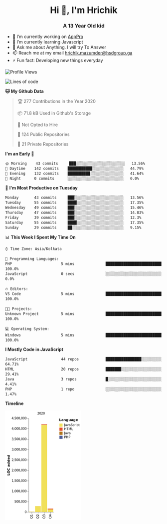 <h1 align="center">Hi 👋, I'm Hrichik</h1>
<h3 align="center">A 13 Year Old kid</h3>


- 🔭 I’m currently working on [AppPro](https://apppro.in)
- 🌱 I’m currently learning Javascript
- 💬 Ask me about Anything. I will try To Answer
- 📫 Reach me at my email hrichik.mazumder@hsdgroup.ga
- ⚡ Fun fact: Developing new things everyday

<!--START_SECTION:waka-->
![Profile Views](http://img.shields.io/badge/Profile%20Views-14-blue)

![Lines of code](https://img.shields.io/badge/From%20Hello%20World%20I%27ve%20Written-4.0%20million%20lines%20of%20code-blue)

**🐱 My Github Data** 

> 🏆 277 Contributions in the Year 2020
 > 
> 📦 71.8 kB Used in Github's Storage 
 > 
> 🚫 Not Opted to Hire
 > 
> 📜 124 Public Repositories
 > 
> 🔑 21 Private Repositories 

**I'm an Early 🐤** 

```text
🌞 Morning    43 commits     ███░░░░░░░░░░░░░░░░░░░░░░   13.56% 
🌆 Daytime    142 commits    ███████████░░░░░░░░░░░░░░   44.79% 
🌃 Evening    132 commits    ██████████░░░░░░░░░░░░░░░   41.64% 
🌙 Night      0 commits      ░░░░░░░░░░░░░░░░░░░░░░░░░   0.0%

```
📅 **I'm Most Productive on Tuesday** 

```text
Monday       43 commits     ███░░░░░░░░░░░░░░░░░░░░░░   13.56% 
Tuesday      55 commits     ████░░░░░░░░░░░░░░░░░░░░░   17.35% 
Wednesday    49 commits     ███░░░░░░░░░░░░░░░░░░░░░░   15.46% 
Thursday     47 commits     ███░░░░░░░░░░░░░░░░░░░░░░   14.83% 
Friday       39 commits     ███░░░░░░░░░░░░░░░░░░░░░░   12.3% 
Saturday     55 commits     ████░░░░░░░░░░░░░░░░░░░░░   17.35% 
Sunday       29 commits     ██░░░░░░░░░░░░░░░░░░░░░░░   9.15%

```


📊 **This Week I Spent My Time On** 

```text
⌚︎ Time Zone: Asia/Kolkata

💬 Programming Languages: 
PHP                      5 mins              █████████████████████████   100.0% 
JavaScript               0 secs              ░░░░░░░░░░░░░░░░░░░░░░░░░   0.0%

🔥 Editors: 
VS Code                  5 mins              █████████████████████████   100.0%

🐱‍💻 Projects: 
Unknown Project          5 mins              █████████████████████████   100.0%

💻 Operating System: 
Windows                  5 mins              █████████████████████████   100.0%

```

**I Mostly Code in JavaScript** 

```text
JavaScript               44 repos            ████████████████░░░░░░░░░   64.71% 
HTML                     20 repos            ███████░░░░░░░░░░░░░░░░░░   29.41% 
Java                     3 repos             █░░░░░░░░░░░░░░░░░░░░░░░░   4.41% 
PHP                      1 repo              ░░░░░░░░░░░░░░░░░░░░░░░░░   1.47%

```


**Timeline**

![Chart not found](https://github.com/hrichiksite/hrichiksite/blob/master/charts/bar_graph.png) 


<!--END_SECTION:waka-->
